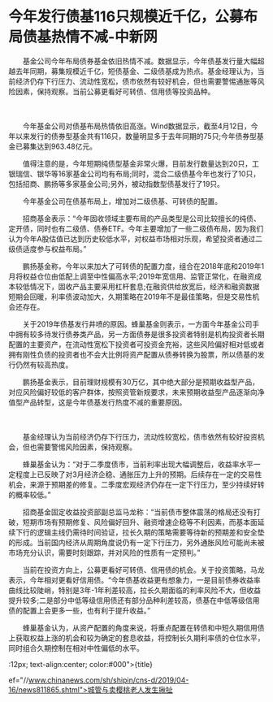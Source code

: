 # 今年发行债基116只规模近千亿，公募布局债基热情不减-中新网

　　基金公司今年布局债券基金依旧热情不减。数据显示，今年债基发行量大幅超越去年同期，募集规模近千亿，短债基金、二级债基成为热点。基金经理认为，当前经济仍存下行压力、流动性宽松，债市依然有较好机会，但也需要警惕通胀等风险因素，保持观察。当前公募更看好可转债、信用债等投资品种。

　　

　　今年基金公司对债基布局热情依旧高涨。Wind数据显示，截至4月12日，今年以来发行的债券型基金共有116只，数量明显多于去年同期的75只;今年债券型基金已募集达到963.48亿元。

　　值得注意的是，今年短期纯债型基金非常火爆，目前发行数量达到20只，工银瑞信、银华等16家基金公司均有布局;同时，混合二级债基今年也发行了10只，包括招商、鹏扬等多家基金公司;另外，被动指数型债基发行了19只。

　　今年基金公司在债基布局上，增加对二级债基、可转债的配置。

　　招商基金表示：“今年固收领域主要布局的产品类型是公司比较擅长的纯债、定开债，同时也有二级债、债券ETF。今年主要增加了一些二级债布局，因为我们认为今年A股估值已达到历史较低水平，对权益市场相对乐观，希望投资者通过二级债适度参与权益布局。”

　　鹏扬基金称，今年以来加大了可转债的配置力度，组合在2018年底和2019年1月将权益仓位由低配上调至中性偏高水平;2019年宽信用、监管正常化，在融资成本较低情况下，固收产品主要采用杠杆套息;在融资供给放宽后，经济和融资数据短期会回暖，利率债波动加大，久期策略在2019年不是最佳策略，但是交易性机会还存在。

　　关于2019年债基发行井喷的原因。蜂巢基金则表示，一方面今年基金公司手中拥有较多待发行债券类产品，另一方面债券是很多投资者特别是机构投资者长期配置的主要资产，在流动性宽松下投资者可投资金充裕，这些风险偏好相对低或者拥有刚性负债的投资者也不会大比例将资产配置从债券转换为股票，所以债基的发行仍然有较高热度。

　　鹏扬基金表示，目前理财规模有30万亿，其中绝大部分是预期收益型产品，对应风险偏好较低的客户群体，按照资管新规要求，未来预期收益型产品逐渐向净值型产品转型，这是今年债基发行热度不减的重要原因。

　　

　　基金经理认为当前经济仍存下行压力，流动性较宽松，债市依然有较好投资机会，但也需要警惕风险因素，保持观察。

　　蜂巢基金认为：“对于二季度债市，当前利率出现大幅调整后，收益率水平一定程度上已反映了对3月经济企稳、通胀压力上升的预期。后续存在一定的交易性机会，来源于预期差的修复。二季度宏观经济仍存在一定下行压力，至少持续好转的概率较低。”

　　招商基金固定收益投资部副总监马龙称：“当前债市整体震荡的格局还没有打破，短期市场有预期修复、风险偏好回升、融资增速企稳等不利因素，而基本面延续下行的逻辑主线仍需待时间验证，拉长久期的策略需要等待新的预期差和安全垫的形成。当前国内经济从周期角度说仍有一定下行压力，另外通胀风险可能尚未被市场充分认识，需要时刻跟踪，并对风险的性质有一定预判。”

　　当前在投资方向上，公募更看好可转债、信用债的机会。关于投资策略，马龙表示，今年相对更看好信用债。“今年债基收益更有想象力，一是目前债券收益率曲线比较陡峭，特别是3年-1年利差较高，拉长久期面临的利率风险不大，但收益提升较多;二是部分中低等级信用债还有部分品种利差较高，债基在中低等级信用债的配置上会更多一些，也有利于提升收益。”

　　蜂巢基金认为，从资产配置的角度来说，将重点配置在转债和中短久期信用债上获取权益上涨的机会和较为确定的套息收益，将控制长久期利率债的仓位水平，同时组合久期控制在相对中性偏低的水平。

:12px; text-align:center; color:#000">{title}

ef="//www.chinanews.com/sh/shipin/cns-d/2019/04-16/news811865.shtml">城管与卖樱桃老人发生揪扯
